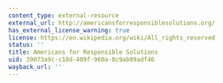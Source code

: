 ```yaml
---
content_type: external-resource
external_url: http://americansforresponsiblesolutions.org/
has_external_license_warning: true
license: https://en.wikipedia.org/wiki/All_rights_reserved
status: ''
title: Americans for Responsible Solutions
uid: 39073a9c-c18d-409f-960a-8c9ab09adf46
wayback_url: ''
---
```

